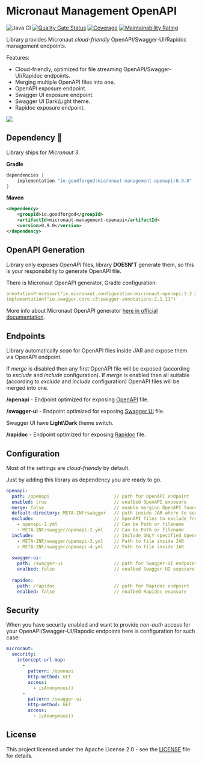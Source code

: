 # Micronaut Management OpenAPI

![Java CI](https://github.com/GoodforGod/micronaut-management-openapi/workflows/Java%20CI/badge.svg)
[![Quality Gate Status](https://sonarcloud.io/api/project_badges/measure?project=GoodforGod_micronaut-management-openapi&metric=alert_status)](https://sonarcloud.io/dashboard?id=GoodforGod_micronaut-arangodb)
[![Coverage](https://sonarcloud.io/api/project_badges/measure?project=GoodforGod_micronaut-management-openapi&metric=coverage)](https://sonarcloud.io/dashboard?id=GoodforGod_micronaut-arangodb)
[![Maintainability Rating](https://sonarcloud.io/api/project_badges/measure?project=GoodforGod_micronaut-management-openapi&metric=sqale_rating)](https://sonarcloud.io/dashboard?id=GoodforGod_micronaut-arangodb)

Library provides Micronaut *cloud-friendly* OpenAPI/Swagger-UI/Rapidoc management endpoints.

Features:
- Cloud-friendly, optimized for file streaming OpenAPI/Swagger-UI/Rapidoc endpoints.
- Merging multiple OpenAPI files into one.
- OpenAPI exposure endpoint.
- Swagger UI exposure endpoint.
- Swagger UI Dark\Light theme.
- Rapidoc exposure endpoint.

![](https://media.giphy.com/media/HNOzdIugRSx8FnDKWR/giphy.gif)

## Dependency :rocket:

Library ships for *Micronaut 3*.

**Gradle**
```groovy
dependencies {
    implementation "io.goodforgod:micronaut-management-openapi:0.9.0"
}
```

**Maven**
```xml
<dependency>
    <groupId>io.goodforgod</groupId>
    <artifactId>micronaut-management-openapi</artifactId>
    <version>0.9.0</version>
</dependency>
```

## OpenAPI Generation

Library only exposes *OpenAPI* files, library **DOESN'T** generate them, so this is your responsibility to generate OpenAPI file.

There is Micronaut OpenAPI generator, Gradle configuration:

```yaml
annotationProcessor("io.micronaut.configuration:micronaut-openapi:3.2.2")
implementation("io.swagger.core.v3:swagger-annotations:2.1.11")
```

More info about Micronaut OpenAPI generator [here in official documentation](https://micronaut-projects.github.io/micronaut-openapi/latest/guide/index.html).

## Endpoints

Library automatically *scan* for OpenAPI files inside JAR and expose them via OpenAPI endpoint.

If *merge* is disabled then any first OpenAPI file will be exposed (according to *exclude* and *include* configuration).
If *merge* is enabled then all suitable (according to *exclude* and *include* configuration) OpenAPI files will be merged into one.

**/openapi** - Endpoint optimized for exposing [OpenAPI](https://spec.openapis.org/oas/v3.1.0) file.

**/swagger-ui** - Endpoint optimized for exposing [Swagger UI](https://petstore.swagger.io/) file.

Swagger UI have **Light\Dark** theme switch.

**/rapidoc** - Endpoint optimized for exposing [Rapidoc](https://mrin9.github.io/RapiDoc/examples/example2.html) file.

## Configuration

Most of the settings are *cloud-friendly* by default.

Just by adding this library as dependency you are ready to go.

```yaml
openapi:
  path: /openapi                        // path for OpenAPI endpoint                          (default - /openapi)
  enabled: true                         // enalbed OpenAPI exposure                           (default - true)
  merge: false                          // enable merging OpenAPI found in default-directory  (default - false)
  default-directory: META-INF/swagger   // path inside JAR where to search OpenAPI            (default - META-INF/swagger)
  exclude:                              // OpenAPI files to exclude from exposure             (path or filename)
    - openapi-1.yml                     // Can be Path or filename
    - META-INF/swagger/openapi-2.yml    // Can be Path or filename
  include:                              // Include ONLY specified OpenAPI files for exposure  (path only)
    - META-INF/swagger/openapi-3.yml    // Path to file inside JAR
    - META-INF/swagger/openapi-4.yml    // Path to file inside JAR
  
  swagger-ui:
    path: /swagger-ui                   // path for Swagger-UI endpoint                        (default - /swagger-ui)
    enalbed: false                      // enalbed Swagger-UI exposure                         (default - false)
  
  rapidoc:
    path: /rapidoc                      // path for Rapidoc endpoint                           (default - /rapidoc)
    enalbed: false                      // enalbed Rapidoc exposure                            (default - false) 
```

## Security

When you have security enabled and want to provide *non-auth* access for your OpenAPI/Swagger-UI/Rapodic endpoints here is configuration for such case:

```yaml
micronaut:
  security:
    intercept-url-map:
      -
        pattern: /openapi
        http-method: GET
        access:
          - isAnonymous()
      -
        pattern: /swagger-ui
        http-method: GET
        access:
          - isAnonymous()
```

## License

This project licensed under the Apache License 2.0 - see the [LICENSE](LICENSE) file for details.
